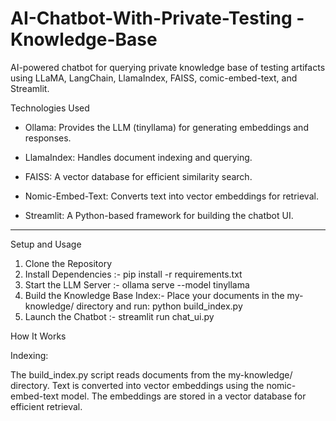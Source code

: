 # AI-Chatbot-With-Private-Testing -Knowledge-Base
AI-powered chatbot for querying private knowledge base of testing artifacts using LLaMA, LangChain, LlamaIndex, FAISS, comic-embed-text, and Streamlit.

Technologies Used

- Ollama:
  Provides the LLM (tinyllama) for generating embeddings and responses.

- LlamaIndex:
  Handles document indexing and querying.

- FAISS:
  A vector database for efficient similarity search.

- Nomic-Embed-Text:
  Converts text into vector embeddings for retrieval.

- Streamlit:
  A Python-based framework for building the chatbot UI.

---

Setup and Usage

1. Clone the Repository
2. Install Dependencies :- pip install -r requirements.txt
3. Start the LLM Server :- ollama serve --model tinyllama
4. Build the Knowledge Base Index:- Place your documents in the my-knowledge/ directory and run: python build_index.py
5. Launch the Chatbot :- streamlit run chat_ui.py

How It Works

Indexing:

The build_index.py script reads documents from the my-knowledge/ directory.
Text is converted into vector embeddings using the nomic-embed-text model.
The embeddings are stored in a vector database for efficient retrieval.


